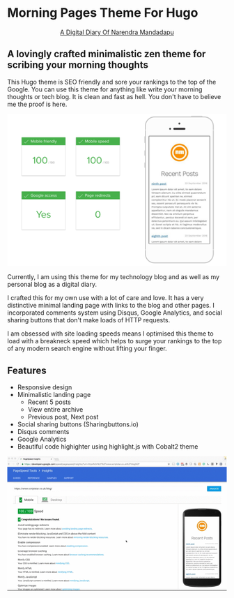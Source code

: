 # Morning Pages Theme For Hugo

<p align="center">
	<a href="https://www.scriptstar.co.uk/" target="_blank">A Digital Diary Of Narendra Mandadapu</a>
</p>

## A lovingly crafted minimalistic zen theme for scribing your morning thoughts

This Hugo theme is SEO friendly and sore your rankings to the top of the Google. You can use this theme for anything like write your morning thoughts or tech blog. It is clean and fast as hell. You don't have to believe me the proof is here.

<img src="https://github.com/scriptstar/scriptstar.github.io/blob/master/media/2016-Sep/SpeedBlog_1.png" alt="Fast blog" />

Currently, I am using this theme for my technology blog and as well as my personal blog as a digital diary.

I crafted this for my own use with a lot of care and love. It has a very distinctive minimal landing page with links to the blog and other pages. I incorporated comments system using Disqus, Google Analytics, and social sharing buttons that don't make loads of HTTP requests. 

I am obsessed with site loading speeds means I optimised this theme to load with a breakneck speed which helps to surge your rankings to the top of any modern search engine without lifting your finger.

## Features

* Responsive design
* Minimalistic landing page
  * Recent 5 posts
  * View entire archive
  * Previous post, Next post
* Social sharing buttons (Sharingbuttons.io)
* Disqus comments
* Google Analytics
* Beautiful code highighter using highlight.js with Cobalt2 theme

<p align="center"><img src="https://github.com/scriptstar/scriptstar.github.io/blob/master/media/2016-Sep/Page_Speed.gif" alt="Fast blog" /></p>